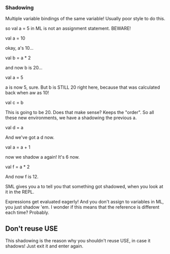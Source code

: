 ### Shadowing

Multiple variable bindings of the same variable! Usually poor style to do this. 

so val a = 5 in ML is not an assignment statement. BEWARE! 

val a = 10

okay, a's 10...

val b = a * 2

and now b is 20...

val a = 5

a is now 5, sure. But b is STILL 20 right here, because that was calculated back when aw as 10! 

val c = b

This is going to be 20. 
Does that make sense? Keeps the "order". So all these new environments, we have a shadowing the previous a. 

val d = a

And we've got a d now.

val a = a + 1

now we shadow a again! It's 6 now. 

val f = a * 2

And now f is 12. 

SML gives you a <hidden-value> to tell you that something got shadowed, when you look at it in the REPL. 

Expressions get evaluated eagerly! And you don't assign to variables in ML, you just shadow 'em. I wonder if this means that the reference is different each time? Probably. 

## Don't reuse USE

This shadowing is the reason why you shouldn't reuse USE, in case it shadows! Just exit it and enter again. 